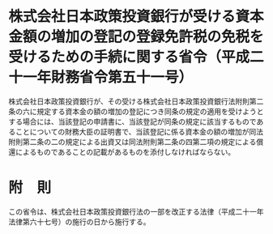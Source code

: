 # 株式会社日本政策投資銀行が受ける資本金額の増加の登記の登録免許税の免税を受けるための手続に関する省令（平成二十一年財務省令第五十一号）
株式会社日本政策投資銀行が、その受ける株式会社日本政策投資銀行法附則第二条の六に規定する資本金の額の増加の登記につき同条の規定の適用を受けようとする場合には、当該登記の申請書に、当該登記が同条の規定に該当するものであることについての財務大臣の証明書で、当該登記に係る資本金の額の増加が同法附則第二条の二の規定による出資又は同法附則第二条の四第二項の規定による償還によるものであることの記載があるものを添付しなければならない。
# 附　則
この省令は、株式会社日本政策投資銀行法の一部を改正する法律（平成二十一年法律第六十七号）の施行の日から施行する。
